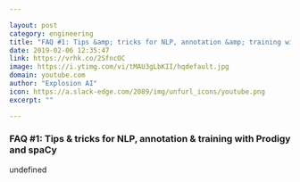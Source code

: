 ```yaml
---

layout: post
category: engineering
title: "FAQ #1: Tips &amp; tricks for NLP, annotation &amp; training with Prodigy and spaCy"
date: 2019-02-06 12:35:47
link: https://vrhk.co/2SfncOC
image: https://i.ytimg.com/vi/tMAU3gLbKII/hqdefault.jpg
domain: youtube.com
author: "Explosion AI"
icon: https://a.slack-edge.com/2089/img/unfurl_icons/youtube.png
excerpt: ""

---
```


### FAQ #1: Tips &amp; tricks for NLP, annotation &amp; training with Prodigy and spaCy

undefined